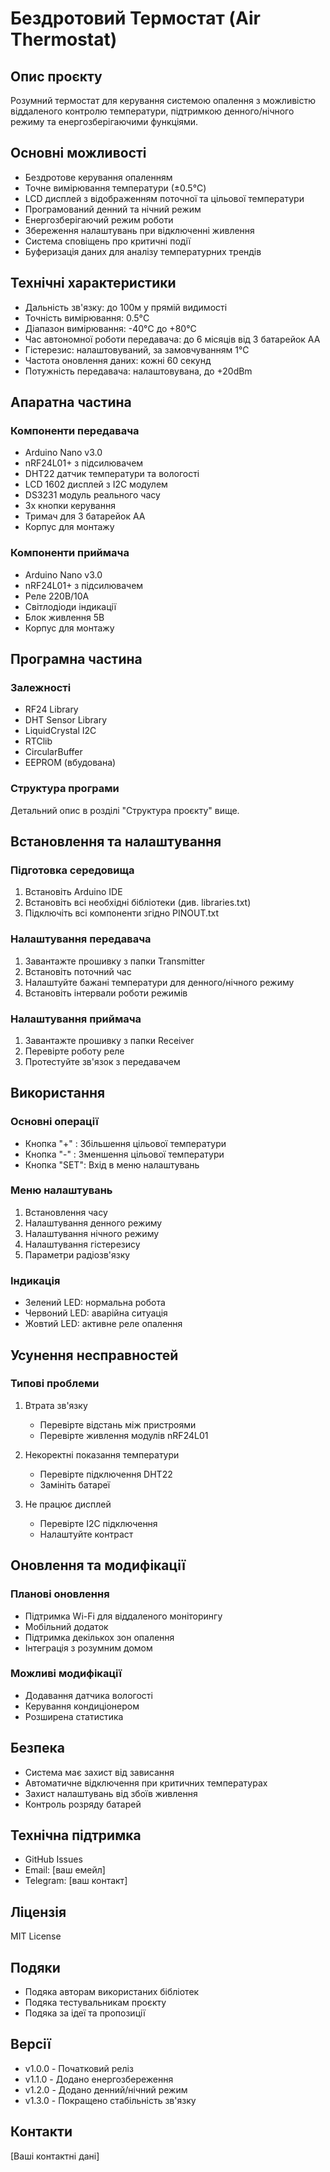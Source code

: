 # Бездротовий Термостат (Air Thermostat)

## Опис проєкту
Розумний термостат для керування системою опалення з можливістю віддаленого контролю температури, підтримкою денного/нічного режиму та енергозберігаючими функціями.

## Основні можливості
- Бездротове керування опаленням
- Точне вимірювання температури (±0.5°C)
- LCD дисплей з відображенням поточної та цільової температури
- Програмований денний та нічний режим
- Енергозберігаючий режим роботи
- Збереження налаштувань при відключенні живлення
- Система сповіщень про критичні події
- Буферизація даних для аналізу температурних трендів

## Технічні характеристики
- Дальність зв'язку: до 100м у прямій видимості
- Точність вимірювання: 0.5°C
- Діапазон вимірювання: -40°C до +80°C
- Час автономної роботи передавача: до 6 місяців від 3 батарейок AA
- Гістерезис: налаштовуваний, за замовчуванням 1°C
- Частота оновлення даних: кожні 60 секунд
- Потужність передавача: налаштовувана, до +20dBm

## Апаратна частина

### Компоненти передавача
- Arduino Nano v3.0
- nRF24L01+ з підсилювачем
- DHT22 датчик температури та вологості
- LCD 1602 дисплей з I2C модулем
- DS3231 модуль реального часу
- 3x кнопки керування
- Тримач для 3 батарейок AA
- Корпус для монтажу

### Компоненти приймача
- Arduino Nano v3.0
- nRF24L01+ з підсилювачем
- Реле 220В/10А
- Світлодіоди індикації
- Блок живлення 5В
- Корпус для монтажу

## Програмна частина

### Залежності
- RF24 Library
- DHT Sensor Library
- LiquidCrystal I2C
- RTClib
- CircularBuffer
- EEPROM (вбудована)

### Структура програми
Детальний опис в розділі "Структура проєкту" вище.

## Встановлення та налаштування

### Підготовка середовища
1. Встановіть Arduino IDE
2. Встановіть всі необхідні бібліотеки (див. libraries.txt)
3. Підключіть всі компоненти згідно PINOUT.txt

### Налаштування передавача
1. Завантажте прошивку з папки Transmitter
2. Встановіть поточний час
3. Налаштуйте бажані температури для денного/нічного режиму
4. Встановіть інтервали роботи режимів

### Налаштування приймача
1. Завантажте прошивку з папки Receiver
2. Перевірте роботу реле
3. Протестуйте зв'язок з передавачем

## Використання

### Основні операції
- Кнопка "+" : Збільшення цільової температури
- Кнопка "-" : Зменшення цільової температури
- Кнопка "SET": Вхід в меню налаштувань

### Меню налаштувань
1. Встановлення часу
2. Налаштування денного режиму
3. Налаштування нічного режиму
4. Налаштування гістерезису
5. Параметри радіозв'язку

### Індикація
- Зелений LED: нормальна робота
- Червоний LED: аварійна ситуація
- Жовтий LED: активне реле опалення

## Усунення несправностей

### Типові проблеми
1. Втрата зв'язку
   - Перевірте відстань між пристроями
   - Перевірте живлення модулів nRF24L01
   
2. Некоректні показання температури
   - Перевірте підключення DHT22
   - Замініть батареї

3. Не працює дисплей
   - Перевірте I2C підключення
   - Налаштуйте контраст

## Оновлення та модифікації

### Планові оновлення
- Підтримка Wi-Fi для віддаленого моніторингу
- Мобільний додаток
- Підтримка декількох зон опалення
- Інтеграція з розумним домом

### Можливі модифікації
- Додавання датчика вологості
- Керування кондиціонером
- Розширена статистика

## Безпека
- Система має захист від зависання
- Автоматичне відключення при критичних температурах
- Захист налаштувань від збоїв живлення
- Контроль розряду батарей

## Технічна підтримка
- GitHub Issues
- Email: [ваш емейл]
- Telegram: [ваш контакт]

## Ліцензія
MIT License

## Подяки
- Подяка авторам використаних бібліотек
- Подяка тестувальникам проєкту
- Подяка за ідеї та пропозиції

## Версії
- v1.0.0 - Початковий реліз
- v1.1.0 - Додано енергозбереження
- v1.2.0 - Додано денний/нічний режим
- v1.3.0 - Покращено стабільність зв'язку

## Контакти
[Ваші контактні дані] 